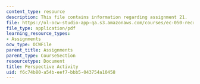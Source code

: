```yaml
---
content_type: resource
description: This file contains information regarding assignment 21.
file: https://ol-ocw-studio-app-qa.s3.amazonaws.com/courses/ec-050-recreate-experiments-from-history-inform-the-future-from-the-past-galileo-january-iap-2010/f6c74b80a54beef7bbb5043754a10458_MITEC_050IAP10_assn21.pdf
file_type: application/pdf
learning_resource_types:
- Assignments
ocw_type: OCWFile
parent_title: Assignments
parent_type: CourseSection
resourcetype: Document
title: Perspective Activity
uid: f6c74b80-a54b-eef7-bbb5-043754a10458
---
```

